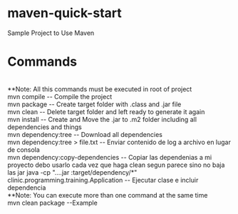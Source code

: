 # maven-quick-start
Sample Project to Use Maven
<br/>
# Commands <br/>
<br/>
**Note: All this commands must be executed in root of project<br/>
mvn compile -- Compile the project <br/>
mvn package -- Create target folder with .class and .jar file <br/>
mvn clean 	-- Delete target folder and left ready to generate it again</br>
mvn install -- Create and Move the .jar to .m2 folder including all dependencies and things</br>
mvn dependency:tree -- Download all dependencies</br>
mvn dependency:tree > file.txt -- Enviar contenido de log a archivo en lugar de consola</br>
mvn dependency:copy-dependencies -- Copiar las dependenias a mi proyecto debo usarlo cada vez que haga clean segun parece sino no baja las jar
java -cp "....jar :target/dependency/*" clinic.programming.training.Application -- Ejecutar clase e incluir dependencia
<br/>	
**Note: You can execute more than one command at the same time<br/>
mvn clean package	--Example<br/>
